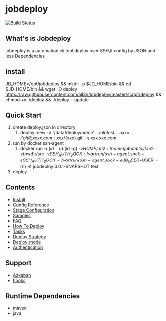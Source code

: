 # jobdeploy

[![Build Status](https://travis-ci.org/all3n/jobdeploy.svg?branch=master)](https://travis-ci.org/all3n/jobdeploy)

## What's is Jobdeploy
jobdeploy is a automation cli tool deploy over SSH,it config by JSON and less Dependencies
## install
JD_HOME=/opt/jobdeploy && mkdir -p $JD_HOME/bin && cd $JD_HOME/bin && wget -O deploy https://raw.githubusercontent.com/all3n/jobdeploy/master/script/deploy && chmod +x ./deploy && ./deploy --update


## Quick Start
1. create deploy.json in directory
	1. deploy :new -d '/data/deploy/${name}' -m latest -n xxx -r 'git@xxxx.com:xxx/${xxx}.git' -s xxx.xxx.com
1. run by docker ssh-agent
    1. docker run -u$(id -u):$(id -g) -v$HOME/.m2:/home/jobdeploy/.m2 -v$(pwd):/src -v$SSH_AUTH_SOCK:/var/run/ssh-agent.sock -e SSH_AUTH_SOCK=/var/run/ssh-agent.sock -e JD_USER=$USER --rm -it jobdeploy:0.0.1-SNAPSHOT  test
2. deploy


## Contents
* [Install](docs/install.md)
* [Config Reference](docs/config-reference.md)
* [Stage Configuration](docs/stages.md)
* [Samples](docs/samples.md)
* [FAQ](docs/faq.md)
* [How To Deploy](docs/how-to-deploy.md)
* [Tasks](docs/tasks.md)
* [Deploy Strategy](docs/strategy.md)
* [Deploy_mode](docs/deploy-mode.md)
* [Authentication](docs/authentication.md)

## Support
* [Azkaban](docs/azkaban.md)
* [hooks](docs/hooks.md)


## Runtime Dependencies
* maven
* java
